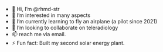 - 👋 Hi, I’m @rhmd-str
- 👀 I’m interested in many aspects
- 🌱 I’m currently learning to fly an airplane (a pilot since 2021)
- 💞️ I’m looking to collaborate on teleradiology
- 📫 reach me via email.
- ⚡ Fun fact: Built my second solar energy plant.

<!---
rhmd-str/rhmd-str is a ✨ special ✨ repository because its `README.md` (this file) appears on your GitHub profile.
You can click the Preview link to take a look at your changes.
--->
